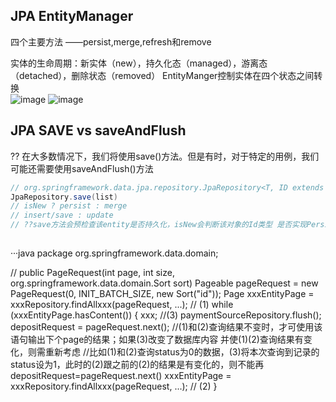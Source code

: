 ## JPA EntityManager
四个主要方法 ——persist,merge,refresh和remove

实体的生命周期：新实体（new），持久化态（managed），游离态（detached），删除状态（removed）
EntityManger控制实体在四个状态之间转换 <br>
![image](https://user-images.githubusercontent.com/54012569/148463832-4930db8e-27fc-418d-b090-753f46e31d86.png)
![image](https://user-images.githubusercontent.com/54012569/148463889-76030692-329e-4549-b9e7-84d2bd5eb6c0.png)

## JPA SAVE vs saveAndFlush
?? 在大多数情况下，我们将使用save()方法。但是有时，对于特定的用例，我们可能还需要使用saveAndFlush()方法 <br>
```java
// org.springframework.data.jpa.repository.JpaRepository<T, ID extends java.io.Serializable> public abstract <S extends T> java.util.List<S> save(Iterable<S> entities)
JpaRepository.save(list) 
// isNew ? persist : merge
// insert/save : update
// ??save方法会预检查该entity是否持久化，isNew会判断该对象的Id类型 是否实现Persistable或EntityInformation进行重写isNew方法，如果Id是Number类型，直接判断value==0 true 执行entityManager.persist 否则执行entityManager.merge()
```
## 
···java
package org.springframework.data.domain;

// public PageRequest(int page, int size, org.springframework.data.domain.Sort sort)
Pageable pageRequest = new PageRequest(0, INIT_BATCH_SIZE, new Sort("id"));
Page<xxxEntity> xxxEntityPage = xxxRepository.findAllxxx(pageRequest, ...);     // (1)
while (xxxEntityPage.hasContent()) {
    xxx;                                  //(3)
    paymentSourceRepository.flush();
    depositRequest = pageRequest.next();  //(1)和(2)查询结果不变时，才可使用该语句输出下个page的结果；如果(3)改变了数据库内容 并使(1)(2)查询结果有变化，则需重新考虑
              //比如(1)和(2)查询status为0的数据，(3)将本次查询到记录的status设为1，此时的(2)跟之前的(2)的结果是有变化的，则不能再depositRequest=pageRequest.next()
    xxxEntityPage = xxxRepository.findAllxxx(pageRequest, ...);                 // (2)
}

```

